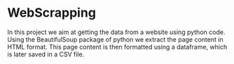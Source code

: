 # WebScrapping

In this project we aim at getting the data from a website using python code.
Using the BeautifulSoup package of python we extract the page content in HTML format.
This page content is then formatted using a dataframe, which is later saved in a CSV file.
